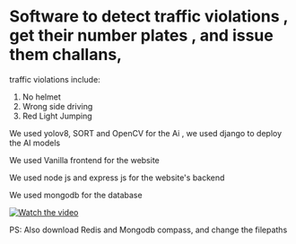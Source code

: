 # Software to detect traffic violations , get their number plates , and issue them challans,

traffic violations include:

1. No helmet
2. Wrong side driving
3. Red Light Jumping

We used yolov8, SORT and OpenCV for the Ai , we used django to deploy the AI models

We used Vanilla frontend for the website

We used node js and express js for the website's backend

We used mongodb for the database

[![Watch the video](https://youtu.be/5HeLBuN6AEQ/0.jpg)](https://youtu.be/5HeLBuN6AEQ)

PS: Also download Redis and Mongodb compass, and change the filepaths
